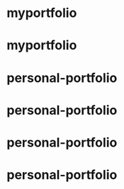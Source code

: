 # myportfolio
# myportfolio
# personal-portfolio
# personal-portfolio
# personal-portfolio
# personal-portfolio
